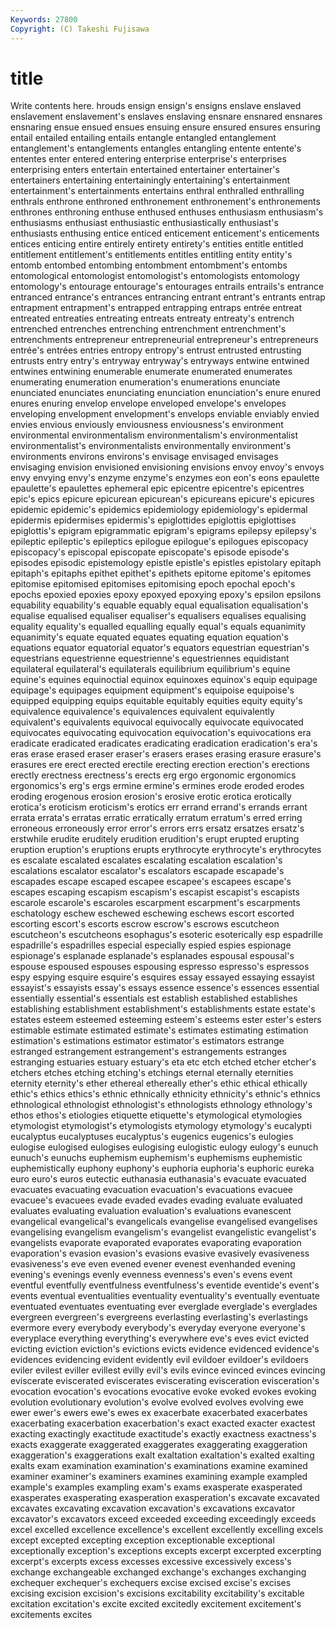```yaml
---
Keywords: 27800 
Copyright: (C) Takeshi Fujisawa
---
```


# title

Write contents here.
hrouds ensign ensign's ensigns enslave enslaved enslavement enslavement's enslaves enslaving
ensnare ensnared ensnares ensnaring ensue ensued ensues ensuing ensure ensured
ensures ensuring entail entailed entailing entails entangle entangled entanglement entanglement's
entanglements entangles entangling entente entente's ententes enter entered entering enterprise
enterprise's enterprises enterprising enters entertain entertained entertainer entertainer's entertainers entertaining
entertainingly entertaining's entertainment entertainment's entertainments entertains enthral enthralled enthralling enthrals
enthrone enthroned enthronement enthronement's enthronements enthrones enthroning enthuse enthused enthuses
enthusiasm enthusiasm's enthusiasms enthusiast enthusiastic enthusiastically enthusiast's enthusiasts enthusing entice
enticed enticement enticement's enticements entices enticing entire entirely entirety entirety's
entities entitle entitled entitlement entitlement's entitlements entitles entitling entity entity's
entomb entombed entombing entombment entombment's entombs entomological entomologist entomologist's entomologists
entomology entomology's entourage entourage's entourages entrails entrails's entrance entranced entrance's
entrances entrancing entrant entrant's entrants entrap entrapment entrapment's entrapped entrapping
entraps entrée entreat entreated entreaties entreating entreats entreaty entreaty's entrench
entrenched entrenches entrenching entrenchment entrenchment's entrenchments entrepreneur entrepreneurial entrepreneur's entrepreneurs
entrée's entrées entries entropy entropy's entrust entrusted entrusting entrusts entry
entry's entryway entryway's entryways entwine entwined entwines entwining enumerable enumerate
enumerated enumerates enumerating enumeration enumeration's enumerations enunciate enunciated enunciates enunciating
enunciation enunciation's enure enured enures enuring envelop envelope enveloped envelope's
envelopes enveloping envelopment envelopment's envelops enviable enviably envied envies envious
enviously enviousness enviousness's environment environmental environmentalism environmentalism's environmentalist environmentalist's environmentalists
environmentally environment's environments environs environs's envisage envisaged envisages envisaging envision
envisioned envisioning envisions envoy envoy's envoys envy envying envy's enzyme
enzyme's enzymes eon eon's eons epaulette epaulette's epaulettes ephemeral epic
epicentre epicentre's epicentres epic's epics epicure epicurean epicurean's epicureans epicure's
epicures epidemic epidemic's epidemics epidemiology epidemiology's epidermal epidermis epidermises epidermis's
epiglottides epiglottis epiglottises epiglottis's epigram epigrammatic epigram's epigrams epilepsy epilepsy's
epileptic epileptic's epileptics epilogue epilogue's epilogues episcopacy episcopacy's episcopal episcopate
episcopate's episode episode's episodes episodic epistemology epistle epistle's epistles epistolary
epitaph epitaph's epitaphs epithet epithet's epithets epitome epitome's epitomes epitomise
epitomised epitomises epitomising epoch epochal epoch's epochs epoxied epoxies epoxy
epoxyed epoxying epoxy's epsilon epsilons equability equability's equable equably equal
equalisation equalisation's equalise equalised equaliser equaliser's equalisers equalises equalising equality
equality's equalled equalling equally equal's equals equanimity equanimity's equate equated
equates equating equation equation's equations equator equatorial equator's equators equestrian
equestrian's equestrians equestrienne equestrienne's equestriennes equidistant equilateral equilateral's equilaterals equilibrium
equilibrium's equine equine's equines equinoctial equinox equinoxes equinox's equip equipage
equipage's equipages equipment equipment's equipoise equipoise's equipped equipping equips equitable
equitably equities equity equity's equivalence equivalence's equivalences equivalent equivalently equivalent's
equivalents equivocal equivocally equivocate equivocated equivocates equivocating equivocation equivocation's equivocations
era eradicate eradicated eradicates eradicating eradication eradication's era's eras erase
erased eraser eraser's erasers erases erasing erasure erasure's erasures ere
erect erected erectile erecting erection erection's erections erectly erectness erectness's
erects erg ergo ergonomic ergonomics ergonomics's erg's ergs ermine ermine's
ermines erode eroded erodes eroding erogenous erosion erosion's erosive erotic
erotica erotically erotica's eroticism eroticism's erotics err errand errand's errands
errant errata errata's erratas erratic erratically erratum erratum's erred erring
erroneous erroneously error error's errors errs ersatz ersatzes ersatz's erstwhile
erudite eruditely erudition erudition's erupt erupted erupting eruption eruption's eruptions
erupts erythrocyte erythrocyte's erythrocytes es escalate escalated escalates escalating escalation
escalation's escalations escalator escalator's escalators escapade escapade's escapades escape escaped
escapee escapee's escapees escape's escapes escaping escapism escapism's escapist escapist's
escapists escarole escarole's escaroles escarpment escarpment's escarpments eschatology eschew eschewed
eschewing eschews escort escorted escorting escort's escorts escrow escrow's escrows
escutcheon escutcheon's escutcheons esophagus's esoteric esoterically esp espadrille espadrille's espadrilles
especial especially espied espies espionage espionage's esplanade esplanade's esplanades espousal
espousal's espouse espoused espouses espousing espresso espresso's espressos espy espying
esquire esquire's esquires essay essayed essaying essayist essayist's essayists essay's
essays essence essence's essences essential essentially essential's essentials est establish
established establishes establishing establishment establishment's establishments estate estate's estates esteem
esteemed esteeming esteem's esteems ester ester's esters estimable estimate estimated
estimate's estimates estimating estimation estimation's estimations estimator estimator's estimators estrange
estranged estrangement estrangement's estrangements estranges estranging estuaries estuary estuary's eta
etc etch etched etcher etcher's etchers etches etching etching's etchings
eternal eternally eternities eternity eternity's ether ethereal ethereally ether's ethic
ethical ethically ethic's ethics ethics's ethnic ethnically ethnicity ethnicity's ethnic's
ethnics ethnological ethnologist ethnologist's ethnologists ethnology ethnology's ethos ethos's etiologies
etiquette etiquette's etymological etymologies etymologist etymologist's etymologists etymology etymology's eucalypti
eucalyptus eucalyptuses eucalyptus's eugenics eugenics's eulogies eulogise eulogised eulogises eulogising
eulogistic eulogy eulogy's eunuch eunuch's eunuchs euphemism euphemism's euphemisms euphemistic
euphemistically euphony euphony's euphoria euphoria's euphoric eureka euro euro's euros
eutectic euthanasia euthanasia's evacuate evacuated evacuates evacuating evacuation evacuation's evacuations
evacuee evacuee's evacuees evade evaded evades evading evaluate evaluated evaluates
evaluating evaluation evaluation's evaluations evanescent evangelical evangelical's evangelicals evangelise evangelised
evangelises evangelising evangelism evangelism's evangelist evangelistic evangelist's evangelists evaporate evaporated
evaporates evaporating evaporation evaporation's evasion evasion's evasions evasive evasively evasiveness
evasiveness's eve even evened evener evenest evenhanded evening evening's evenings
evenly evenness evenness's even's evens event eventful eventfully eventfulness eventfulness's
eventide eventide's event's events eventual eventualities eventuality eventuality's eventually eventuate
eventuated eventuates eventuating ever everglade everglade's everglades evergreen evergreen's evergreens
everlasting everlasting's everlastings evermore every everybody everybody's everyday everyone everyone's
everyplace everything everything's everywhere eve's eves evict evicted evicting eviction
eviction's evictions evicts evidence evidenced evidence's evidences evidencing evident evidently
evil evildoer evildoer's evildoers eviler evilest eviller evillest evilly evil's
evils evince evinced evinces evincing eviscerate eviscerated eviscerates eviscerating evisceration
evisceration's evocation evocation's evocations evocative evoke evoked evokes evoking evolution
evolutionary evolution's evolve evolved evolves evolving ewe ewer ewer's ewers
ewe's ewes ex exacerbate exacerbated exacerbates exacerbating exacerbation exacerbation's exact
exacted exacter exactest exacting exactingly exactitude exactitude's exactly exactness exactness's
exacts exaggerate exaggerated exaggerates exaggerating exaggeration exaggeration's exaggerations exalt exaltation
exaltation's exalted exalting exalts exam examination examination's examinations examine examined
examiner examiner's examiners examines examining example exampled example's examples exampling
exam's exams exasperate exasperated exasperates exasperating exasperation exasperation's excavate excavated
excavates excavating excavation excavation's excavations excavator excavator's excavators exceed exceeded
exceeding exceedingly exceeds excel excelled excellence excellence's excellent excellently excelling
excels except excepted excepting exception exceptionable exceptional exceptionally exception's exceptions
excepts excerpt excerpted excerpting excerpt's excerpts excess excesses excessive excessively
excess's exchange exchangeable exchanged exchange's exchanges exchanging exchequer exchequer's exchequers
excise excised excise's excises excising excision excision's excisions excitability excitability's
excitable excitation excitation's excite excited excitedly excitement excitement's excitements excites
